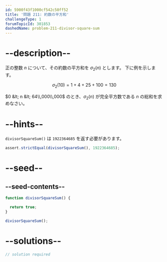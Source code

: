 ```yaml
---
id: 5900f43f1000cf542c50ff52
title: '問題 211: 約数の平方和'
challengeType: 1
forumTopicId: 301853
dashedName: problem-211-divisor-square-sum
---
```


# --description--

正の整数 $n$ について、その約数の平方和を $σ_2(n)$ とします。 下に例を示します。

$$σ_2(10) = 1 + 4 + 25 + 100 = 130$$

$0 &lt; n &lt; 64\\,000\\,000$ のとき、$σ_2(n)$ が完全平方数である $n$ の総和を求めなさい。

# --hints--

`divisorSquareSum()` は `1922364685` を返す必要があります。

```js
assert.strictEqual(divisorSquareSum(), 1922364685);
```

# --seed--

## --seed-contents--

```js
function divisorSquareSum() {

  return true;
}

divisorSquareSum();
```

# --solutions--

```js
// solution required
```
